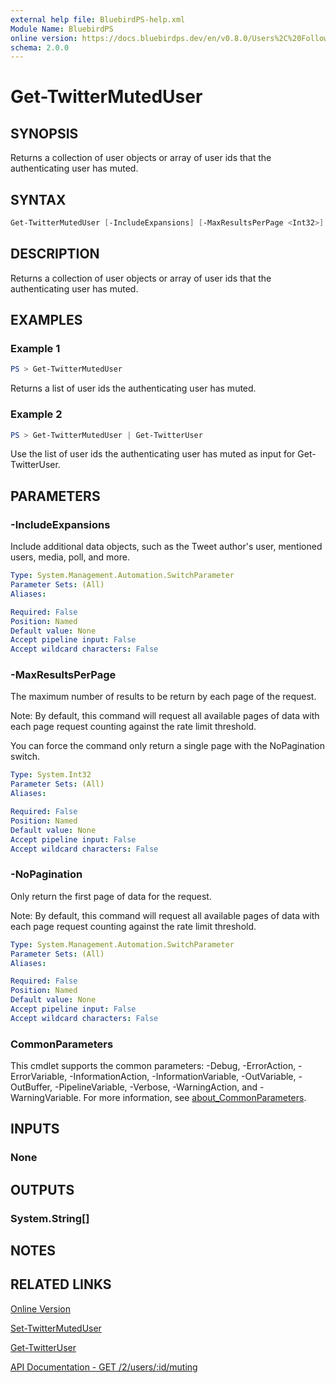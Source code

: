 ```yaml
---
external help file: BluebirdPS-help.xml
Module Name: BluebirdPS
online version: https://docs.bluebirdps.dev/en/v0.8.0/Users%2C%20Followers%2C%20Friends%2C%20and%20Blocks/Get-TwitterMutedUser
schema: 2.0.0
---
```


# Get-TwitterMutedUser

## SYNOPSIS

Returns a collection of user objects or array of user ids that the authenticating user has muted.

## SYNTAX

```powershell
Get-TwitterMutedUser [-IncludeExpansions] [-MaxResultsPerPage <Int32>] [-NoPagination] [<CommonParameters>]
```

## DESCRIPTION

Returns a collection of user objects or array of user ids that the authenticating user has muted.

## EXAMPLES

### Example 1

```powershell
PS > Get-TwitterMutedUser
```

Returns a list of user ids the authenticating user has muted.

### Example 2

```powershell
PS > Get-TwitterMutedUser | Get-TwitterUser
```

Use the list of user ids the authenticating user has muted as input for Get-TwitterUser.

## PARAMETERS

### -IncludeExpansions

Include additional data objects, such as the Tweet author's user, mentioned users, media, poll, and more.

```yaml
Type: System.Management.Automation.SwitchParameter
Parameter Sets: (All)
Aliases:

Required: False
Position: Named
Default value: None
Accept pipeline input: False
Accept wildcard characters: False
```

### -MaxResultsPerPage

The maximum number of results to be return by each page of the request.

Note:
By default, this command will request all available pages of data with each page request counting against the rate limit threshold.

You can force the command only return a single page with the NoPagination switch.

```yaml
Type: System.Int32
Parameter Sets: (All)
Aliases:

Required: False
Position: Named
Default value: None
Accept pipeline input: False
Accept wildcard characters: False
```

### -NoPagination

Only return the first page of data for the request.

Note:
By default, this command will request all available pages of data with each page request counting against the rate limit threshold.

```yaml
Type: System.Management.Automation.SwitchParameter
Parameter Sets: (All)
Aliases:

Required: False
Position: Named
Default value: None
Accept pipeline input: False
Accept wildcard characters: False
```

### CommonParameters

This cmdlet supports the common parameters: -Debug, -ErrorAction, -ErrorVariable, -InformationAction, -InformationVariable, -OutVariable, -OutBuffer, -PipelineVariable, -Verbose, -WarningAction, and -WarningVariable. For more information, see [about_CommonParameters](http://go.microsoft.com/fwlink/?LinkID=113216).

## INPUTS

### None

## OUTPUTS

### System.String[]

## NOTES

## RELATED LINKS

[Online Version](https://docs.bluebirdps.dev/en/v0.8.0/Users%2C%20Followers%2C%20Friends%2C%20and%20Blocks/Get-TwitterMutedUser)

[Set-TwitterMutedUser](https://docs.bluebirdps.dev/en/v0.8.0/Users%2C%20Followers%2C%20Friends%2C%20and%20Blocks/Set-TwitterMutedUser)

[Get-TwitterUser](https://docs.bluebirdps.dev/en/v0.8.0/Users%2C%20Followers%2C%20Friends%2C%20and%20Blocks/Get-TwitterUser)

[API Documentation - GET /2/users/:id/muting](https://developer.twitter.com/en/docs/twitter-api/users/mutes/api-reference/get-users-muting)
